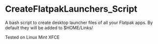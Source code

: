 # CreateFlatpakLaunchers_Script
A bash script to create desktop launcher files of all your Flatpak apps. By default they will be added to $HOME/Links/

Tested on Linux Mint XFCE
